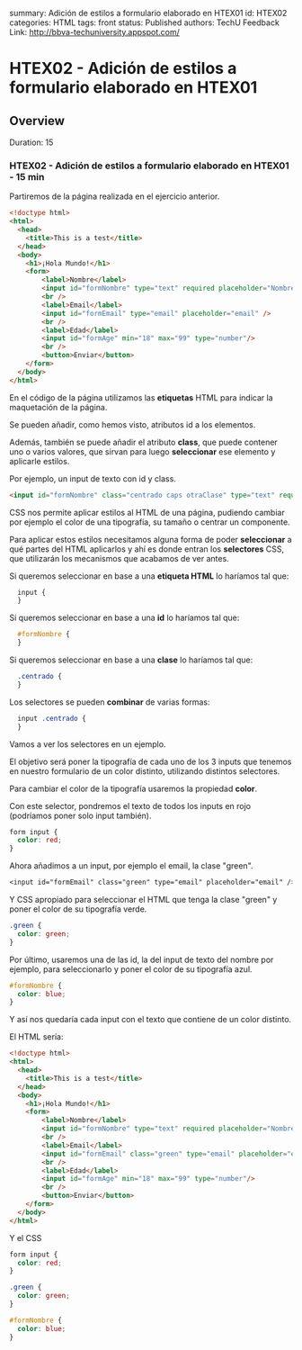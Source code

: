 summary: Adición de estilos a formulario elaborado en HTEX01
id: HTEX02
categories: HTML
tags: front
status: Published 
authors: TechU
Feedback Link: http://bbva-techuniversity.appspot.com/

# HTEX02 - Adición de estilos a formulario elaborado en HTEX01
<!-- ------------------------ -->
## Overview 
Duration: 15

### HTEX02 - Adición de estilos a formulario elaborado en HTEX01 - 15 min

Partiremos de la página realizada en el ejercicio anterior.

```html
<!doctype html>
<html>
  <head>
    <title>This is a test</title>
  </head>
  <body>
    <h1>¡Hola Mundo!</h1>
    <form>
		<label>Nombre</label>
        <input id="formNombre" type="text" required placeholder="Nombre" />
        <br />
		<label>Email</label>
		<input id="formEmail" type="email" placeholder="email" />
		<br />
		<label>Edad</label>
		<input id="formAge" min="18" max="99" type="number"/>
		<br />		
        <button>Enviar</button>
    </form>
  </body>
</html>
```

En el código de la página utilizamos las **etiquetas** HTML para indicar 
la maquetación de la página.

Se pueden añadir, como hemos visto, atributos id a los elementos.

Además, también se puede añadir el atributo **class**, que puede contener uno 
o varios valores, que sirvan para luego **seleccionar** ese elemento y aplicarle 
estilos.

Por ejemplo, un input de texto con id y class.

```html
<input id="formNombre" class="centrado caps otraClase" type="text" required placeholder="Nombre" />
```

CSS nos permite aplicar estilos al HTML de una página, pudiendo cambiar por 
ejemplo el color de una tipografía, su tamaño o centrar un componente.

Para aplicar estos estilos necesitamos alguna forma de poder **seleccionar** 
a qué partes del HTML aplicarlos y ahí es donde entran los **selectores** CSS,
que utilizarán los mecanismos que acabamos de ver antes.

Si queremos seleccionar en base a una **etiqueta HTML** lo haríamos tal que:

```css
  input {
  }
```

Si queremos seleccionar en base a una **id** lo haríamos tal que:

```css
  #formNombre {
  }
```

Si queremos seleccionar en base a una **clase** lo haríamos tal que:

```css
  .centrado {
  }
```

Los selectores se pueden **combinar** de varias formas:

```css
  input .centrado {
  }
```


Vamos a ver los selectores en un ejemplo.

El objetivo será poner la tipografía de cada uno de los 3 inputs que tenemos 
en nuestro formulario de un color distinto, utilizando distintos selectores.

Para cambiar el color de la tipografía usaremos la propiedad **color**.

Con este selector, pondremos el texto de todos los inputs en rojo 
(podríamos poner solo input también).

```css
form input {
  color: red;
}
```

Ahora añadimos a un input, por ejemplo el email, la clase "green".

```css
<input id="formEmail" class="green" type="email" placeholder="email" />
```

Y CSS apropiado para seleccionar el HTML que tenga la clase "green" y poner 
el color de su tipografía verde.

```css
.green {
  color: green;
}
```

Por último, usaremos una de las id, la del input de texto del nombre por ejemplo, 
para seleccionarlo y poner el color de su tipografía azul.

```css
#formNombre {
  color: blue;
}
```

Y así nos quedaría cada input con el texto que contiene de un color distinto.

El HTML sería:

```html
<!doctype html>
<html>
  <head>
    <title>This is a test</title>
  </head>
  <body>
    <h1>¡Hola Mundo!</h1>
    <form>
		<label>Nombre</label>
        <input id="formNombre" type="text" required placeholder="Nombre" />
        <br />
		<label>Email</label>
		<input id="formEmail" class="green" type="email" placeholder="email" />
		<br />
		<label>Edad</label>
		<input id="formAge" min="18" max="99" type="number"/>
		<br />		
        <button>Enviar</button>
    </form>
  </body>
</html>
```

Y el CSS

```css
form input {
  color: red;
}

.green {
  color: green;
}

#formNombre {
  color: blue;
}
```
